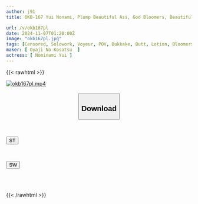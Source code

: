 ```yaml
---
author: j91
title: OKB-167 Yui Nonami, Plump Beautiful Ass, God Bloomers, Beautiful Girls And Chubby Girls In Tight Bloomers And Gym Clothes, With Super Close-up Shots Of Their Panties And Sweaty Crotches So Close You Can See The Pores! Plus, Assjobs, Peeing In Clothes, Bloomer Bukkake, Etc., A Fully Clothed Fetish AV For Bloomer Lovers

url: /v/okb167pl
date: 2024-11-07T01:20:00Z
image: "okb167pl.jpg"
tags: [Censored, Solowork, Voyeur, POV, Bukkake, Butt, Lotion, Bloomers, Close Up	]
maker: [ Oyaji No Kosatsu  ]
actress: [ Nominami Yui ]
---
```



{{< rawhtml >}}

<div class="video" data-videoid="xXMJlR26BdIkdY3">
    <a href="javascript:;">
        <img src="/v/okb167pl/okb167pl.jpg" width="WIDTH" height="HEIGHT" alt="okb167pl.mp4" loading="lazy">
    </a>
</div>

<script type="text/javascript" src="https://j91.asia/asset/on-demand-st.js"></script>

<br>
  <link rel="stylesheet" href="https://j91.asia/asset/bs5.css">
  
  <center>
  <button class="btn btn-primary" type="button" data-bs-toggle="collapse" data-bs-target=".multi-collapse" aria-expanded="false" aria-controls="multiCollapseExample1 multiCollapseExample2"><h2>Download</h2></button></center>
</p>
<div class="row">
  <div class="col">
    <div class="collapse multi-collapse" id="multiCollapseExample1">
      <div class="card card-body">
	      	      <br>
<div class="buttons">  
<p><a href="/v/okb167pl/st.html" target="_blank"><button class="btn-hover color-3"><i class="fa fa-download"></i> ST</button></a></p></div>
    </div>
  </div>
</div>
  <div class="col">
    <div class="collapse multi-collapse" id="multiCollapseExample2">
      <div class="card card-body">
	      <br>
<div class="buttons">
<p><a href="/v/okb167pl/sw.html" target="_blank"><button class="btn-hover color-2"><i class="fa fa-download"></i> SW</button></a></p></div>
<br><br>
      </div>
    </div>
  </div>
</div>

{{< /rawhtml >}}